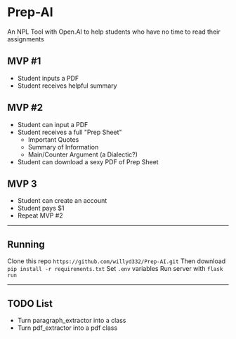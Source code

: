 # Prep-AI
An NPL Tool with Open.AI to help students who have no time to read their assignments

## MVP #1
- Student inputs a PDF
- Student receives helpful summary

## MVP #2
- Student can input a PDF
- Student receives a full "Prep Sheet"
  - Important Quotes
  - Summary of Information
  - Main/Counter Argument (a Dialectic?)
- Student can download a sexy PDF of Prep Sheet

## MVP 3
- Student can create an account
- Student pays $1
- Repeat MVP #2

--------------------------------------------------

## Running
Clone this repo `https://github.com/willyd332/Prep-AI.git`
Then download `pip install -r requirements.txt`
Set `.env` variables
Run server with `flask run`

--------------------------------------------------

## TODO List
- Turn paragraph_extractor into a class
- Turn pdf_extractor into a pdf class

